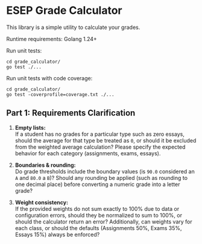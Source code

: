 # ESEP Grade Calculator

This library is a simple utility to calculate your grades.

Runtime requirements:
Golang 1.24+

Run unit tests:
```
cd grade_calculator/
go test ./...
```

Run unit tests with code coverage:
```
cd grade_calculator/
go test -coverprofile=coverage.txt ./...
```

## Part 1: Requirements Clarification

1. **Empty lists:**  
   If a student has no grades for a particular type such as zero essays, should the average for that type be treated as `0`, or should it be excluded from the weighted average calculation? Please specify the expected behavior for each category (assignments, exams, essays).

2. **Boundaries & rounding:**  
   Do grade thresholds include the boundary values (is `90.0` considered an `A` and `80.0` a `B`)? Should any rounding be applied (such as rounding to one decimal place) before converting a numeric grade into a letter grade?

3. **Weight consistency:**  
   If the provided weights do not sum exactly to 100% due to data or configuration errors, should they be normalized to sum to 100%, or should the calculator return an error? Additionally, can weights vary for each class, or should the defaults (Assignments 50%, Exams 35%, Essays 15%) always be enforced?
